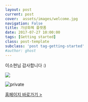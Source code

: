```yaml
---
layout: post
current: post
cover:  assets/images/welcome.jpg
navigation: False
title: 가상화폐 플랫폼
date: 2017-07-27 10:00:00 
tags: [Getting started]
class: post-template
subclass: 'post tag-getting-started'
#author: ghost
---
```


이소현님 감사합니다 :)

<p><img src="/thgus900.github.io/assets/images/welcome.jpg" ></p>

<p><img src="https://casper.ghost.org/v1.0.0/images/private.png" alt="private"></p>


<div class="gobtn">
	<a href="http://demo.goodbit.co.kr/home/?mode=main">홈페이지 바로가기 > </a>
</div>

